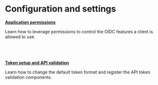 # Configuration and settings

<div class="row">
    <div class="col-md-4">
        <div class="panel panel-default" style="min-height: 120px;">
            <div class="panel-body">
                <p><strong><a href="application-permissions.md">Application permissions</a></strong></p>
                <p>Learn how to leverage permissions to control the OIDC features a client is allowed to use.</p>
            </div>
        </div>
    </div>
    <div class="col-md-4">
        <div class="panel panel-default" style="min-height: 120px;">
            <div class="panel-body">
                <p><strong><a href="token-setup-and-validation.md">Token setup and API validation</a></strong></p>
                <p>Learn how to change the default token format and register the API token validation components.</p>
            </div>
        </div>
    </div>
</div>